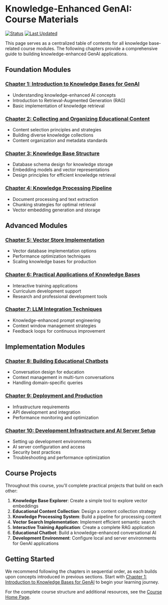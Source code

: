# Knowledge-Enhanced GenAI: Course Materials

[![Status](https://img.shields.io/badge/status-complete-green.svg)]() 
[![Last Updated](https://img.shields.io/badge/last%20updated-February%202024-blue.svg)]()

This page serves as a centralized table of contents for all knowledge base-related course modules. The following chapters provide a comprehensive guide to building knowledge-enhanced GenAI applications.

## Foundation Modules

### [Chapter 1: Introduction to Knowledge Bases for GenAI](Knowledge-Base-Overview)
- Understanding knowledge-enhanced AI concepts
- Introduction to Retrieval-Augmented Generation (RAG)
- Basic implementation of knowledge retrieval

### [Chapter 2: Collecting and Organizing Educational Content](Educational-Content)
- Content selection principles and strategies
- Building diverse knowledge collections
- Content organization and metadata standards

### [Chapter 3: Knowledge Base Structure](Knowledge-Base-Structure)
- Database schema design for knowledge storage
- Embedding models and vector representations
- Design principles for efficient knowledge retrieval

### [Chapter 4: Knowledge Processing Pipeline](Knowledge-Processing-Pipeline)
- Document processing and text extraction
- Chunking strategies for optimal retrieval
- Vector embedding generation and storage

## Advanced Modules

### [Chapter 5: Vector Store Implementation](Vector-Store-Implementation)
- Vector database implementation options
- Performance optimization techniques
- Scaling knowledge bases for production

### [Chapter 6: Practical Applications of Knowledge Bases](Knowledge-Applications)
- Interactive training applications
- Curriculum development support
- Research and professional development tools

### [Chapter 7: LLM Integration Techniques](Knowledge-LLM-Integration)
- Knowledge-enhanced prompt engineering
- Context window management strategies
- Feedback loops for continuous improvement

## Implementation Modules

### [Chapter 8: Building Educational Chatbots](Chatbot-Development)
- Conversation design for education
- Context management in multi-turn conversations
- Handling domain-specific queries

### [Chapter 9: Deployment and Production](Deployment-Guide)
- Infrastructure requirements
- API development and integration
- Performance monitoring and optimization

### [Chapter 10: Development Infrastructure and AI Server Setup](Infrastructure)
- Setting up development environments
- AI server configuration and access
- Security best practices
- Troubleshooting and performance optimization

## Course Projects

Throughout this course, you'll complete practical projects that build on each other:

1. **Knowledge Base Explorer**: Create a simple tool to explore vector embeddings
2. **Educational Content Collection**: Design a content collection strategy
3. **Knowledge Processing System**: Build a pipeline for processing content
4. **Vector Search Implementation**: Implement efficient semantic search
5. **Interactive Training Application**: Create a complete RAG application
6. **Educational Chatbot**: Build a knowledge-enhanced conversational AI
7. **Development Environment**: Configure local and server environments for GenAI applications

## Getting Started

We recommend following the chapters in sequential order, as each builds upon concepts introduced in previous sections. Start with [Chapter 1: Introduction to Knowledge Bases for GenAI](Knowledge-Base-Overview) to begin your learning journey.

For the complete course structure and additional resources, see the [Course Home Page](Home). 
